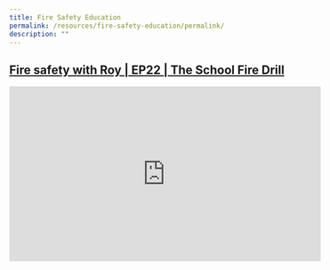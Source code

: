 ```yaml
---
title: Fire Safety Education
permalink: /resources/fire-safety-education/permalink/
description: ""
---
```

[Fire safety with Roy | EP22 | The School Fire Drill](https://www.nfec.org.sg/site/index.php/resources/109-fire-safety-with-roy-ep22-the-school-fire-drill)
-----------------------------------------------------------------------------------------------------------------------------------------------------------

<iframe allowfullscreen="" allow="accelerometer; autoplay; clipboard-write; encrypted-media; gyroscope; picture-in-picture; web-share" frameborder="0" title="YouTube video player" src="https://www.youtube.com/embed/buZZR6GRegg?si=nDV9mrh63lQVoaIV" height="315" width="560"></iframe>